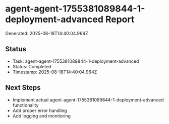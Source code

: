# agent-agent-1755381089844-1-deployment-advanced Report

Generated: 2025-08-18T14:40:04.964Z

## Status
- Task: agent-agent-1755381089844-1-deployment-advanced
- Status: Completed
- Timestamp: 2025-08-18T14:40:04.964Z

## Next Steps
- Implement actual agent-agent-1755381089844-1-deployment-advanced functionality
- Add proper error handling
- Add logging and monitoring
